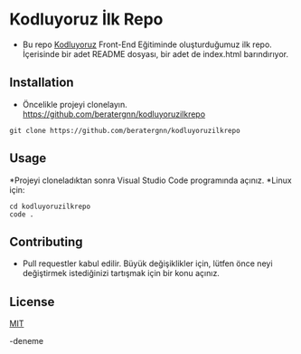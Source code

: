 # Kodluyoruz İlk Repo
* Bu repo [Kodluyoruz](https://www.kodluyoruz.org/) Front-End Eğitiminde oluşturduğumuz ilk repo. İçerisinde bir adet README dosyası, bir adet de index.html barındırıyor.

## Installation
* Öncelikle projeyi clonelayın. https://github.com/beratergnn/kodluyoruzilkrepo
```
git clone https://github.com/beratergnn/kodluyoruzilkrepo
```

## Usage
*Projeyi cloneladıktan sonra Visual Studio Code programında açınız.
*Linux için:
```
cd kodluyoruzilkrepo
code .
```

## Contributing
* Pull requestler kabul edilir. Büyük değişiklikler için, lütfen önce neyi değiştirmek istediğinizi tartışmak için bir konu açınız.

## License

[MIT](https://choosealicense.com/licenses/mit/)

-deneme